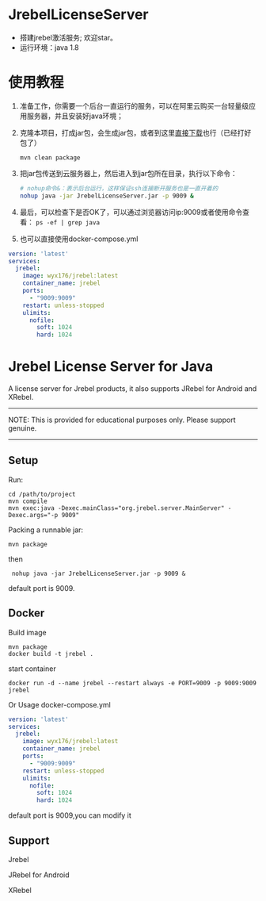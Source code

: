 # JrebelLicenseServer

- 搭建jrebel激活服务; 欢迎star。
- 运行环境：java 1.8



# 使用教程

1. 准备工作，你需要一个后台一直运行的服务，可以在阿里云购买一台轻量级应用服务器，并且安装好java环境；

2. 克隆本项目，打成jar包，会生成jar包，或者到这里[直接下载](https://github.com/wyx176/jrebel-license-server/releases)也行（已经打好包了）

   ```
   mvn clean package
   ```

3. 把jar包传送到云服务器上，然后进入到jar包所在目录，执行以下命令：

   ```bash
   # nohup命令&：表示后台运行，这样保证ssh连接断开服务也是一直开着的
   nohup java -jar JrebelLicenseServer.jar -p 9009 &
   ```

4. 最后，可以检查下是否OK了，可以通过浏览器访问ip:9009或者使用命令查看：  `ps -ef | grep java`

5. 也可以直接使用docker-compose.yml
```yml
version: 'latest'
services:
  jrebel:
    image: wyx176/jrebel:latest
    container_name: jrebel
    ports:
      - "9009:9009"
    restart: unless-stopped
    ulimits:
      nofile:
        soft: 1024
        hard: 1024
```

# Jrebel License Server for Java

A license server for Jrebel products, it also supports JRebel for Android and XRebel.

***

NOTE: This is provided for educational purposes only. Please support genuine.
***
## Setup
Run:
```
cd /path/to/project
mvn compile 
mvn exec:java -Dexec.mainClass="org.jrebel.server.MainServer" -Dexec.args="-p 9009"
```
Packing a runnable jar:
```
mvn package
```
then
```
 nohup java -jar JrebelLicenseServer.jar -p 9009 &
```
default port is 9009.

## Docker
Build image
```
mvn package 
docker build -t jrebel .
```

start container
```
docker run -d --name jrebel --restart always -e PORT=9009 -p 9009:9009 jrebel
```


Or Usage docker-compose.yml
```yml
version: 'latest'
services:
  jrebel:
    image: wyx176/jrebel:latest
    container_name: jrebel
    ports:
      - "9009:9009"
    restart: unless-stopped
    ulimits:
      nofile:
        soft: 1024
        hard: 1024
```
default port is 9009,you can modify it
## Support

Jrebel

JRebel for Android

XRebel




